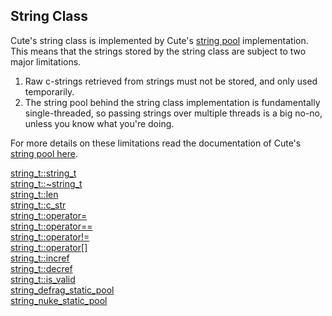 ## String Class

Cute's string class is implemented by Cute's [string pool](https://github.com/RandyGaul/cute_framework/tree/master/doc/string/strpool) implementation. This means that the strings stored by the string class are subject to two major limitations.

1. Raw c-strings retrieved from strings must not be stored, and only used temporarily.
2. The string pool behind the string class implementation is fundamentally single-threaded, so passing strings over multiple threads is a big no-no, unless you know what you're doing.

For more details on these limitations read the documentation of Cute's [string pool here](https://github.com/RandyGaul/cute_framework/tree/master/doc/string/strpool).

[string_t::string_t](https://github.com/RandyGaul/cute_framework/blob/master/doc/string/string/string_t.md)  
[string_t::~string_t](https://github.com/RandyGaul/cute_framework/blob/master/doc/string/string/~string_t.md)  
[string_t::len](https://github.com/RandyGaul/cute_framework/blob/master/doc/string/string/len.md)  
[string_t::c_str](https://github.com/RandyGaul/cute_framework/blob/master/doc/string/string/c_str.md)  
[string_t::operator=](https://github.com/RandyGaul/cute_framework/blob/master/doc/string/string/operator=.md)  
[string_t::operator==](https://github.com/RandyGaul/cute_framework/blob/master/doc/string/string/operator==.md)  
[string_t::operator!=](https://github.com/RandyGaul/cute_framework/blob/master/doc/string/string/operator!=.md)  
[string_t::operator[]](https://github.com/RandyGaul/cute_framework/blob/master/doc/string/string/operator[].md)  
[string_t::incref](https://github.com/RandyGaul/cute_framework/blob/master/doc/string/string/incref.md)  
[string_t::decref](https://github.com/RandyGaul/cute_framework/blob/master/doc/string/string/decref.md)  
[string_t::is_valid](https://github.com/RandyGaul/cute_framework/blob/master/doc/string/string/is_valid.md)  
[string_defrag_static_pool](https://github.com/RandyGaul/cute_framework/blob/master/doc/string/string/string_defrag_static_pool.md)  
[string_nuke_static_pool](https://github.com/RandyGaul/cute_framework/blob/master/doc/string/string/string_nuke_static_pool.md)  
